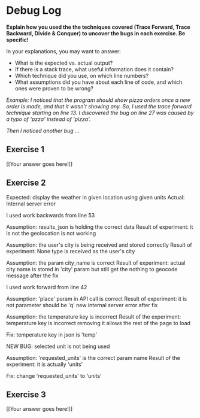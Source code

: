 # Debug Log

**Explain how you used the the techniques covered (Trace Forward, Trace Backward, Divide & Conquer) to uncover the bugs in each exercise. Be specific!**

In your explanations, you may want to answer:

- What is the expected vs. actual output?
- If there is a stack trace, what useful information does it contain?
- Which technique did you use, on which line numbers?
- What assumptions did you have about each line of code, and which ones were proven to be wrong?

_Example: I noticed that the program should show pizza orders once a new order is made, and that it wasn't showing any. So, I used the trace forward technique starting on line 13. I discovered the bug on line 27 was caused by a typo of 'pzza' instead of 'pizza'._

_Then I noticed another bug ..._

## Exercise 1

[[Your answer goes here!]]

## Exercise 2

Expected: display the weather in given location using given units
Actual: Internal server error

I used work backwards from line 53

Assumption: results_json is holding the correct data
Result of experiment: it is not the geolocation is not working

Assumption: the user's city is being received and stored correctly
Result of experiment: None type is received as the user's city

Assumption: the param city_name is correct
Result of experiment: actual city name is stored in 'city' param but still get the nothing to geocode message after the fix

I used work forward from line 42

Assumption: 'place' param in API call is correct
Result of experiment: it is not parameter should be 'q' new internal server error after fix

Assumption: the temperature key is incorrect
Result of the experiment: temperature key is incorrect removing it allows the rest of the page to load

Fix: temperature key in json is 'temp'

NEW BUG: selected unit is not being used

Assumption: 'requested_units' is the correct param name
Result of the experiment: it is actually 'units'

Fix: change 'requested_units' to 'units'

## Exercise 3

[[Your answer goes here!]]
